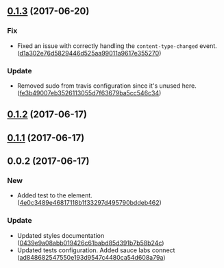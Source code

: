 <a name="0.1.3"></a>
## [0.1.3](https://github.com/advanced-rest-client/headers-editor/compare/0.1.2...v0.1.3) (2017-06-20)


### Fix

* Fixed an issue with correctly handling the `content-type-changed` event. ([d1a302e76d5829446d525aa99011a9617e355270](https://github.com/advanced-rest-client/headers-editor/commit/d1a302e76d5829446d525aa99011a9617e355270))

### Update

* Removed sudo from travis configuration since it's unused here. ([fe3b49007eb3526113055d7f63679ba5cc546c34](https://github.com/advanced-rest-client/headers-editor/commit/fe3b49007eb3526113055d7f63679ba5cc546c34))



<a name="0.1.2"></a>
## [0.1.2](https://github.com/advanced-rest-client/headers-editor/compare/0.1.1...v0.1.2) (2017-06-17)




<a name="0.1.1"></a>
## [0.1.1](https://github.com/advanced-rest-client/headers-editor/compare/0.0.2...v0.1.1) (2017-06-17)




<a name="0.0.2"></a>
## 0.0.2 (2017-06-17)


### New

* Added test to the element. ([4e0c3489e46817118b1f33297d495790bddeb462](https://github.com/advanced-rest-client/headers-editor/commit/4e0c3489e46817118b1f33297d495790bddeb462))

### Update

* Updated styles documentation ([0439e9a08abb019426c61babd85d391b7b58b24c](https://github.com/advanced-rest-client/headers-editor/commit/0439e9a08abb019426c61babd85d391b7b58b24c))
* Updated tests configuration. Added sauce labs connect ([ad848682547550e193d9547c4480ca54d608a79a](https://github.com/advanced-rest-client/headers-editor/commit/ad848682547550e193d9547c4480ca54d608a79a))



